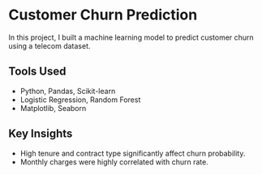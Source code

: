 # Customer Churn Prediction

In this project, I built a machine learning model to predict customer churn using a telecom dataset.

## Tools Used
- Python, Pandas, Scikit-learn
- Logistic Regression, Random Forest
- Matplotlib, Seaborn

## Key Insights
- High tenure and contract type significantly affect churn probability.
- Monthly charges were highly correlated with churn rate.
